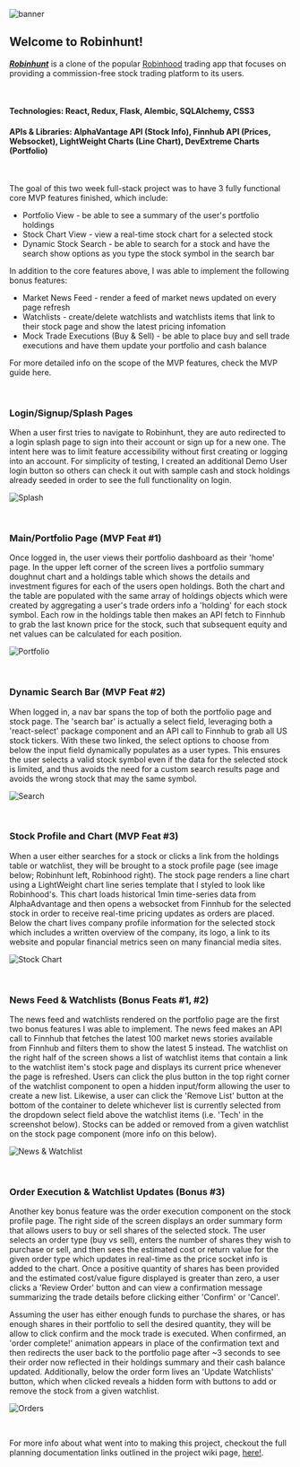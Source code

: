 ![banner](https://github.com/eramsay20/robinhunt/blob/main/assets/banner.png?raw=true)

## Welcome to Robinhunt! 
***[Robinhunt](https://robinhunt.herokuapp.com/)*** is a clone of the popular [Robinhood](https://www.robinhood.com/) trading app that focuses on providing a commission-free stock trading platform to its users. 

&nbsp;&nbsp;&nbsp;&nbsp;&nbsp;&nbsp;&nbsp;&nbsp;&nbsp;&nbsp;

#### Technologies: React, Redux, Flask, Alembic, SQLAlchemy, CSS3 
#### APIs & Libraries: AlphaVantage API (Stock Info), Finnhub API (Prices, Websocket), LightWeight Charts (Line Chart), DevExtreme Charts (Portfolio)

&nbsp;&nbsp;&nbsp;&nbsp;&nbsp;&nbsp;&nbsp;&nbsp;&nbsp;&nbsp;

The goal of this two week full-stack project was to have 3 fully functional core MVP features finished, which include:  
- Portfolio View - be able to see a summary of the user's portfolio holdings
- Stock Chart View - view a real-time stock chart for a selected stock
- Dynamic Stock Search - be able to search for a stock and have the search show options as you type the stock symbol in the search bar

In addition to the core features above, I was able to implement the following bonus features:

- Market News Feed - render a feed of market news updated on every page refresh
- Watchlists - create/delete watchlists and watchlists items that link to their stock page and show the latest pricing infomation
- Mock Trade Executions (Buy & Sell) - be able to place buy and sell trade executions and have them update your portfolio and cash balance

For more detailed info on the scope of the MVP features, check the MVP guide here. 

&nbsp;&nbsp;&nbsp;&nbsp;&nbsp;&nbsp;&nbsp;&nbsp;&nbsp;&nbsp;

### Login/Signup/Splash Pages 
When a user first tries to navigate to Robinhunt, they are auto redirected to a login splash page to sign into their account or sign up for a new one. The intent here was to limit feature accessibility without first creating or logging into an account. For simplicity of testing, I created an additional Demo User login button so others can check it out with sample cash and stock holdings already seeded in order to see the full functionality on login. 

![Splash](https://github.com/eramsay20/robinhunt/blob/main/assets/completed/login_splash.png?raw=true)

&nbsp;&nbsp;&nbsp;&nbsp;&nbsp;&nbsp;&nbsp;&nbsp;&nbsp;&nbsp;

### Main/Portfolio Page (MVP Feat #1)
Once logged in, the user views their portfolio dashboard as their 'home' page. In the upper left corner of the screen lives a portfolio summary doughnut chart and a holdings table which shows the details and investment figures for each of the users open holdings. Both the chart and the table are populated with the same array of holdings objects which were created by aggregating a user's trade orders info a 'holding' for each stock symbol. Each row in the holdings table then makes an API fetch to Finnhub to grab the last known price for the stock, such that subsequent equity and net values can be calculated for each position. 

![Portfolio](https://github.com/eramsay20/robinhunt/blob/main/assets/completed/portfolio_summary.png?raw=true)

&nbsp;&nbsp;&nbsp;&nbsp;&nbsp;&nbsp;&nbsp;&nbsp;&nbsp;&nbsp;

### Dynamic Search Bar (MVP Feat #2)
When logged in, a nav bar spans the top of both the portfolio page and stock page. The 'search bar' is actually a select field, leveraging both a 'react-select' package component and an API call to Finnhub to grab all US stock tickers. With these two linked, the select options to choose from below the input field dynamically populates as a user types. This ensures the user selects a valid stock symbol even if the data for the selected stock is limited, and thus avoids the need for a custom search results page and avoids the wrong stock that may the same symbol.  

![Search](https://github.com/eramsay20/robinhunt/blob/main/assets/completed/dynamic_search.png?raw=true)

&nbsp;&nbsp;&nbsp;&nbsp;&nbsp;&nbsp;&nbsp;&nbsp;&nbsp;&nbsp;

### Stock Profile and Chart (MVP Feat #3)
When a user either searches for a stock or clicks a link from the holdings table or watchlist, they will be brought to a stock profile page (see image below; Robinhunt left, Robinhood right). The stock page renders a line chart using a LightWeight chart line series template that I styled to look like Robinhood's. This chart loads historical 1min time-series data from AlphaAdvantage and then opens a websocket from Finnhub for the selected stock in order to receive real-time pricing updates as orders are placed. Below the chart lives company profile information for the selected stock which includes a written overview of the company, its logo, a link to its website and popular financial metrics seen on many financial media sites. 

![Stock Chart](https://github.com/eramsay20/robinhunt/blob/main/assets/completed/stock_page_chart_info.png?raw=true)

&nbsp;&nbsp;&nbsp;&nbsp;&nbsp;&nbsp;&nbsp;&nbsp;&nbsp;&nbsp;

### News Feed & Watchlists (Bonus Feats #1, #2)
The news feed and watchlists rendered on the portfolio page are the first two bonus features I was able to implement. The news feed makes an API call to Finnhub that fetches the latest 100 market news stories available from Finnhub and filters them to show the latest 5 instead. The watchlist on the right half of the screen shows a list of watchlist items that contain a link to the watchlist item's stock page and displays its current price whenever the page is refreshed. Users can click the plus button in the top right corner of the watchlist component to open a hidden input/form allowing the user to create a new list. Likewise, a user can click the 'Remove List' button at the bottom of the container to delete whichever list is currently selected from the dropdown select field above the watchlist items (i.e. 'Tech' in the screenshot below). Stocks can be added or removed from a given watchlist on the stock page component (more info on this below).

![News & Watchlist](https://github.com/eramsay20/robinhunt/blob/main/assets/completed/news_watchlists.png?raw=true)

&nbsp;&nbsp;&nbsp;&nbsp;&nbsp;&nbsp;&nbsp;&nbsp;&nbsp;&nbsp;

### Order Execution & Watchlist Updates (Bonus #3)
Another key bonus feature was the order execution component on the stock profile page. The right side of the screen displays an order summary form that allows users to buy or sell shares of the selected stock. The user selects an order type (buy vs sell), enters the number of shares they wish to purchase or sell, and then sees the estimated cost or return value for the given order type which updates in real-time as the price socket info is added to the chart. Once a positive quantity of shares has been provided and the estimated cost/value figure displayed is greater than zero, a user clicks a 'Review Order' button and can view a confirmation message summarizing the trade details before clicking either 'Confirm' or 'Cancel'. 

Assuming the user has either enough funds to purchase the shares, or has enough shares in their portfolio to sell the desired quantity, they will be allow to click confirm and the mock trade is executed. When confirmed, an 'order complete!' animation appears in place of the confirmation text and then redirects the user back to the portfolio page after ~3 seconds to see their order now reflected in their holdings summary and their cash balance updated. Additionally, below the order form lives an 'Update Watchlists' button, which when clicked reveals a hidden form with buttons to add or remove the stock from a given watchlist. 

![Orders](https://github.com/eramsay20/robinhunt/blob/main/assets/completed/order_exec_watchlist.png?raw=true)


&nbsp;&nbsp;&nbsp;&nbsp;&nbsp;&nbsp;&nbsp;&nbsp;&nbsp;&nbsp;

For more info about what went into to making this project, checkout the full planning documentation links outlined in the project wiki page, [here!](https://github.com/eramsay20/robinhunt/wiki). 
